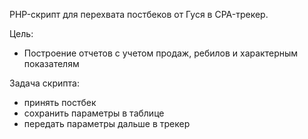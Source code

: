 PHP-скрипт для перехвата постбеков от Гуся в CPA-трекер.

Цель:
- Построение отчетов с учетом продаж, ребилов и характерным показателям

Задача скрипта:
- принять постбек
- сохранить параметры в таблице
- передать параметры дальше в трекер